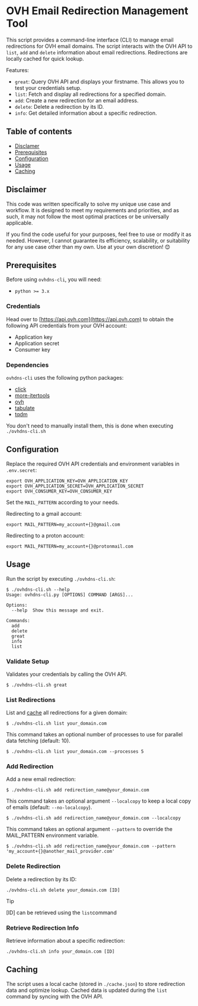 # OVH Email Redirection Management Tool

This script provides a command-line interface (CLI) to manage email redirections for OVH email domains.
The script interacts with the OVH API to `list`, `add` and `delete` information about email redirections.
Redirections are locally cached for quick lookup.

Features:
- `great`: Query OVH API and displays your firstname. This allows you to test your credentials setup.
- `list`: Fetch and display all redirections for a specified domain.
- `add`: Create a new redirection for an email address.
- `delete`: Delete a redirection by its ID.
- `info`: Get detailed information about a specific redirection.


## Table of contents

- [Disclamer](#disclamer)
- [Prerequisites](#prerequisites)
- [Configuration](#configuration)
- [Usage](#usage)
- [Caching](#caching)


## Disclaimer

This code was written specifically to solve my unique use case and workflow. It is designed to meet my requirements and priorities, and as such, it may not follow the most optimal practices or be universally applicable.

If you find the code useful for your purposes, feel free to use or modify it as needed. However, I cannot guarantee its efficiency, scalability, or suitability for any use case other than my own. Use at your own discretion! 😊


## Prerequisites

Before using `ovhdns-cli`, you will need:
- `python >= 3.x`


### Credentials

Head over to [https://api.ovh.com](https://api.ovh.com) to obtain the following API credentials from your OVH account:
- Application key
- Application secret
- Consumer key


### Dependencies

`ovhdns-cli` uses the following python packages:
- [click](https://pypi.org/project/click/)
- [more-itertools](https://pypi.org/project/more-itertools/)
- [ovh](https://pypi.org/project/ovh/)
- [tabulate](https://pypi.org/project/tabulate/)
- [tqdm](https://pypi.org/project/tqdm/)

You don't need to manually install them, this is done when executing `./ovhdns-cli.sh`


## Configuration

Replace the required OVH API credentials and environment variables in `.env.secret`:

```Shell
export OVH_APPLICATION_KEY=OVH_APPLICATION_KEY
export OVH_APPLICATION_SECRET=OVH_APPLICATION_SECRET
export OVH_CONSUMER_KEY=OVH_CONSUMER_KEY
```

Set the `MAIL_PATTERN` according to your needs.

Redirecting to a gmail account:
```Shell
export MAIL_PATTERN=my_account+{}@gmail.com
```

Redirecting to a proton account:
```Shell
export MAIL_PATTERN=my_account+{}@protonmail.com
```


## Usage

Run the script by executing `./ovhdns-cli.sh`:

```Shell
$ ./ovhdns-cli.sh --help
Usage: ovhdns-cli.py [OPTIONS] COMMAND [ARGS]...

Options:
  --help  Show this message and exit.

Commands:
  add
  delete
  great
  info
  list
```


### Validate Setup

Validates your credentials by calling the OVH API.

```Shell
$ ./ovhdns-cli.sh great
```


### List Redirections

List and [cache](#caching) all redirections for a given domain:

```Shell
$ ./ovhdns-cli.sh list your_domain.com
```

This command takes an optional number of processes to use for parallel data fetching (default: 10).

```Shell
$ ./ovhdns-cli.sh list your_domain.com --processes 5
```


### Add Redirection

Add a new email redirection:

```Shell
$ ./ovhdns-cli.sh add redirection_name@your_domain.com
```

This command takes an optional argument `--localcopy` to keep a local copy of emails (default: `--no-localcopy`).

```Shell
$ ./ovhdns-cli.sh add redirection_name@your_domain.com --localcopy
```

This command takes an optional argument `--pattern` to override the MAIL_PATTERN environment variable.

```Shell
$ ./ovhdns-cli.sh add redirection_name@your_domain.com --pattern 'my_account+{}@another_mail_provider.com'
```


### Delete Redirection

Delete a redirection by its ID:

```Shell
./ovhdns-cli.sh delete your_domain.com [ID]
```

> [!TIP]
> [ID] can be retrieved using the `list`command


### Retrieve Redirection Info

Retrieve information about a specific redirection:

```Shell
./ovhdns-cli.sh info your_domain.com [ID]
```


## Caching

The script uses a local cache (stored in `./cache.json`) to store redirection data and optimize lookup.
Cached data is updated during the `list` command by syncing with the OVH API.
